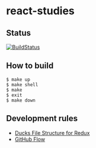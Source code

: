 # react-studies

## Status

[![BuildStatus][]][ci_url]

[BuildStatus]: https://travis-ci.org/km45/react-studies.svg?branch=master
[ci_url]: https://travis-ci.org/km45/react-studies

## How to build

```
$ make up
$ make shell
$ make
$ exit
$ make down
```

## Development rules

- [Ducks File Structure for Redux](DucksFileStructureForRedux)
- [GitHub Flow](GitHubFlow)

[DucksFileStructureForRedux]: https://medium.com/@scbarrus/the-ducks-file-structure-for-redux-d63c41b7035c
[GitHubFlow]: https://guides.github.com/introduction/flow/
